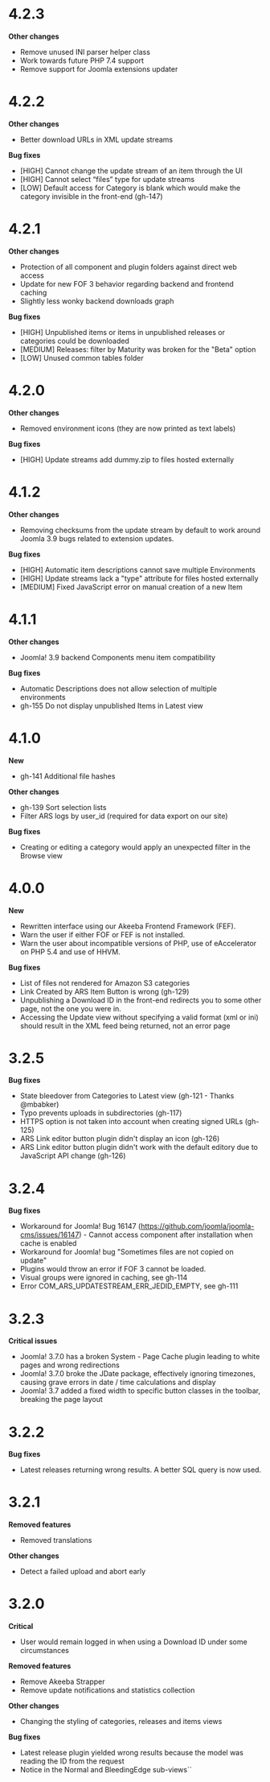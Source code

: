 # 4.2.3

**Other changes**

* Remove unused INI parser helper class
* Work towards future PHP 7.4 support
* Remove support for Joomla extensions updater

# 4.2.2

**Other changes**

* Better download URLs in XML update streams

**Bug fixes**

* [HIGH] Cannot change the update stream of an item through the UI
* [HIGH] Cannot select “files” type for update streams
* [LOW] Default access for Category is blank which would make the category invisible in the front-end (gh-147) 

# 4.2.1

**Other changes**

* Protection of all component and plugin folders against direct web access
* Update for new FOF 3 behavior regarding backend and frontend caching
* Slightly less wonky backend downloads graph

**Bug fixes**

* [HIGH] Unpublished items or items in unpublished releases or categories could be downloaded
* [MEDIUM] Releases: filter by Maturity was broken for the "Beta" option
* [LOW] Unused common tables folder 

# 4.2.0

**Other changes**

* Removed environment icons (they are now printed as text labels)

**Bug fixes**

* [HIGH] Update streams add dummy.zip to files hosted externally   

# 4.1.2

**Other changes**

* Removing checksums from the update stream by default to work around Joomla 3.9 bugs related to extension updates.

**Bug fixes**

* [HIGH] Automatic item descriptions cannot save multiple Environments
* [HIGH] Update streams lack a "type" attribute for files hosted externally  
* [MEDIUM] Fixed JavaScript error on manual creation of a new Item

# 4.1.1

**Other changes**

* Joomla! 3.9 backend Components menu item compatibility


**Bug fixes**

* Automatic Descriptions does not allow selection of multiple environments
* gh-155 Do not display unpublished Items in Latest view

# 4.1.0

**New**

* gh-141 Additional file hashes

**Other changes**

* gh-139 Sort selection lists
* Filter ARS logs by user_id (required for data export on our site)

**Bug fixes**

* Creating or editing a category would apply an unexpected filter in the Browse view

# 4.0.0

**New**

* Rewritten interface using our Akeeba Frontend Framework (FEF).
* Warn the user if either FOF or FEF is not installed.
* Warn the user about incompatible versions of PHP, use of eAccelerator on PHP 5.4 and use of HHVM.

**Bug fixes**

* List of files not rendered for Amazon S3 categories 
* Link Created by ARS Item Button is wrong (gh-129)
* Unpublishing a Download ID in the front-end redirects you to some other page, not the one you were in.
* Accessing the Update view without specifying a valid format (xml or ini) should result in the XML feed being returned, not an error page 

# 3.2.5

**Bug fixes**

* State bleedover from Categories to Latest view (gh-121 - Thanks @mbabker)
* Typo prevents uploads in subdirectories (gh-117)
* HTTPS option is not taken into account when creating signed URLs (gh-125)
* ARS Link editor button plugin didn't display an icon (gh-126)
* ARS Link editor button plugin didn't work with the default editory due to JavaScript API change (gh-126)

# 3.2.4

**Bug fixes**

* Workaround for Joomla! Bug 16147 (https://github.com/joomla/joomla-cms/issues/16147) - Cannot access component after installation when cache is enabled
* Workaround for Joomla! bug "Sometimes files are not copied on update"
* Plugins would throw an error if FOF 3 cannot be loaded.
* Visual groups were ignored in caching, see gh-114
* Error COM_ARS_UPDATESTREAM_ERR_JEDID_EMPTY, see gh-111 

# 3.2.3

**Critical issues**

* Joomla! 3.7.0 has a broken System - Page Cache plugin leading to white pages and wrong redirections
* Joomla! 3.7.0 broke the JDate package, effectively ignoring timezones, causing grave errors in date / time calculations and display
* Joomla! 3.7 added a fixed width to specific button classes in the toolbar, breaking the page layout

# 3.2.2

**Bug fixes**

* Latest releases returning wrong results. A better SQL query is now used.

# 3.2.1

**Removed features**

* Removed translations

**Other changes**

* Detect a failed upload and abort early

# 3.2.0

**Critical**

* User would remain logged in when using a Download ID under some circumstances

**Removed features**

* Remove Akeeba Strapper
* Remove update notifications and statistics collection

**Other changes**

* Changing the styling of categories, releases and items views

**Bug fixes**

* Latest release plugin yielded wrong results because the model was reading the ID from the request
* Notice in the Normal and BleedingEdge sub-views``
